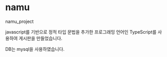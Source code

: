 # namu
namu_project

javascript를 기반으로 정적 타입 문법을 추가한 프로그래밍 언어인 TypeScript를 사용하여 게시판을 만들었습니다.

DB는 mysql을 사용하였습니다. 
